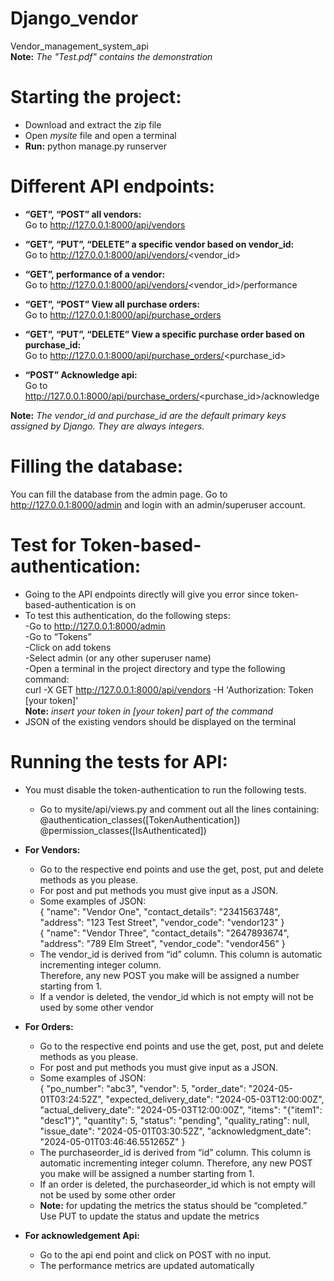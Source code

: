 # Django_vendor
Vendor_management_system_api<br/>
**Note:** *The "Test.pdf" contains the demonstration*

# Starting the project:
- Download and extract the zip file
- Open _mysite_ file and open a terminal
- **Run:** python manage.py runserver
# Different API endpoints:
-	**“GET”, “POST” all vendors: <br/>**
Go to http://127.0.0.1:8000/api/vendors

- **“GET”, “PUT”, “DELETE” a specific vendor based on vendor_id:**<br/>
Go to http://127.0.0.1:8000/api/vendors/<vendor_id>

-	**“GET”, performance of a vendor:**<br/>
Go to http://127.0.0.1:8000/api/vendors/<vendor_id>/performance

-	**“GET”, “POST” View all purchase orders:**<br/>
Go to http://127.0.0.1:8000/api/purchase_orders

-	**“GET”, “PUT”, “DELETE” View a specific purchase order based on purchase_id:**<br/>
Go to http://127.0.0.1:8000/api/purchase_orders/<purchase_id>

-	**“POST” Acknowledge api:**<br/>
Go to http://127.0.0.1:8000/api/purchase_orders/<purchase_id>/acknowledge

**Note:** *The vendor_id and purchase_id are the default primary keys assigned by Django. They are always integers.*


# Filling the database:
You can fill the database from the admin page. Go to http://127.0.0.1:8000/admin and login with an admin/superuser account.

# Test for Token-based-authentication:
- Going to the API endpoints directly will give you error since token-based-authentication is on<br/>
- To test this authentication, do the following steps:<br/>
    -Go to http://127.0.0.1:8000/admin<br/>
    -Go to “Tokens”<br/>
    -Click on add tokens<br/>
    -Select admin (or any other superuser name)<br/>
    -Open a terminal in the project directory and type the following command:<br/>
      curl -X GET http://127.0.0.1:8000/api/vendors -H 'Authorization: Token [your token]'<br/>
**Note:** *insert your token in [your token] part of the command*<br/>
- JSON of the existing vendors should be displayed on the terminal<br/>

# Running the tests for API:
- You must disable the token-authentication to run the following tests.
    - Go to mysite/api/views.py and comment out all the lines containing:
      @authentication_classes([TokenAuthentication])<br/>
      @permission_classes([IsAuthenticated])<br/>
- **For Vendors:**
    - Go to the respective end points and use the get, post, put and delete methods as you please.
    - For post and put methods you must give input as a JSON.
    - Some examples of JSON:
      <br/>
        {
            "name": "Vendor One",
            "contact_details": "2341563748",
            "address": "123 Test Street",
            "vendor_code": "vendor123"
        }
      <br/>
        {
            "name": "Vendor Three",
            "contact_details": "2647893674",
            "address": "789 Elm Street",
            "vendor_code": "vendor456"
        }
      <br/>
    - The vendor_id is derived from “id” column. This column is automatic incrementing integer column.<br/>Therefore, any new POST you make will be assigned a number starting from 1.
    - If a vendor is deleted, the vendor_id which is not empty will not be used by some other vendor

- **For Orders:**
    - Go to the respective end points and use the get, post, put and delete methods as you please.
    - For post and put methods you must give input as a JSON.
    - Some examples of JSON:<br/>
        {
        "po_number": "abc3",
        "vendor": 5,
        "order_date": "2024-05-01T03:24:52Z",
        "expected_delivery_date": "2024-05-03T12:00:00Z",
        "actual_delivery_date": "2024-05-03T12:00:00Z",
        "items": "{\"item1\": \"desc1\"}",
        "quantity": 5,
        "status": "pending",
        "quality_rating": null,
        "issue_date": "2024-05-01T03:30:52Z",
        "acknowledgment_date": "2024-05-01T03:46:46.551265Z"
        }
      <br/>
    - The purchaseorder_id is derived from “id” column. This column is automatic incrementing integer column. Therefore, any new POST you make will be assigned a number starting from 1.
    - If an order is deleted, the purchaseorder_id which is not empty will not be used by some other order
    - **Note:** for updating the metrics the status should be “completed.” Use PUT to update the status and update the metrics

- **For acknowledgement Api:**
    - Go to the api end point and click on POST with no input.
    - The performance metrics are updated automatically
